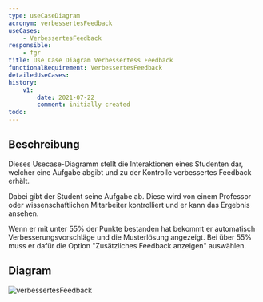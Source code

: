 ```yaml
---
type: useCaseDiagram
acronym: verbessertesFeedback
useCases:
    - VerbessertesFeedback
responsible: 
    - fgr
title: Use Case Diagram Verbessertess Feedback
functionalRequirement: VerbessertesFeedback
detailedUseCases:
history:
    v1:
        date: 2021-07-22
        comment: initially created
todo: 
---
```


## Beschreibung

Dieses Usecase-Diagramm stellt die Interaktionen eines Studenten dar, welcher eine Aufgabe abgibt und zu der Kontrolle verbessertes Feedback erhält.

Dabei gibt der Student seine Aufgabe ab.
Diese wird von einem Professor oder wissenschaftlichen Mitarbeiter kontrolliert und er kann das Ergebnis ansehen.

Wenn er mit unter 55% der Punkte bestanden hat bekommt er automatisch Verbesserungsvorschläge und die Musterlösung angezeigt.
Bei über 55% muss er dafür die Option "Zusätzliches Feedback anzeigen" auswählen.

## Diagram

![verbessertesFeedback](useCaseVerbessertesFeedback.png)


